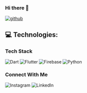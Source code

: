 ### Hi there 👋

[![github](https://img.shields.io/github/followers/pranav2918?label=Follow%20Me&style=social)](https://github.com/pranav2918)

## 💻 Technologies:

### Tech Stack
<img alt="Dart" src="https://img.shields.io/badge/dart-%230175C2.svg?style=for-the-badge&logo=dart&logoColor=white"/> <img alt="Flutter" src="https://img.shields.io/badge/Flutter-%2302569B.svg?style=for-the-badge&logo=Flutter&logoColor=white" /> <img alt="Firebase" src="https://img.shields.io/badge/firebase-ffca28?style=for-the-badge&logo=firebase&logoColor=black"/> <img alt="Python" src="https://img.shields.io/badge/python-%2314354C.svg?style=for-the-badge&logo=python&logoColor=white"/>  

### Connect With Me 

<img alt="Instagram" src="https://img.shields.io/badge/Instagram-E4405F?style=for-the-badge&logo=instagram&logoColor=white"/> <img alt="LinkedIn" src="https://img.shields.io/badge/LinkedIn-0077B5?style=for-the-badge&logo=linkedin&logoColor=white"/> 






<!--
**Pranav2918/Pranav2918** is a ✨ _special_ ✨ repository because its `README.md` (this file) appears on your GitHub profile.

Here are some ideas to get you started:

- 🔭 I’m currently working on ...
- 🌱 I’m currently learning ...
- 👯 I’m looking to collaborate on ...
- 🤔 I’m looking for help with ...
- 💬 Ask me about ...
- 📫 How to reach me: ...
- 😄 Pronouns: ...
- ⚡ Fun fact: ...
-->

<!-- ![Github stats](https://github-readme-stats.vercel.app/api?username=pranav2918&theme=highcontrast&show_icons=true&count_private=true) -->
